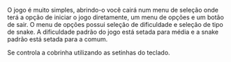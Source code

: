 O jogo é muito simples, abrindo-o você cairá num menu de seleção onde terá a opção de iniciar o jogo diretamente, um menu de opções e um botão de sair.
O menu de opções possui seleção de dificuldade e seleção de tipo de snake. A dificuldade padrão do jogo está setada para média e a snake padrão está setada para a comum.


Se controla a cobrinha utilizando as setinhas do teclado.